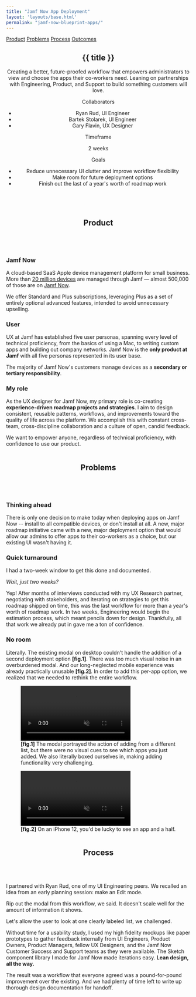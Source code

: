 ```yaml
---
title: "Jamf Now App Deployment"
layout: 'layouts/base.html'
permalink: "jamf-now-blueprint-apps/"
---
```


<div class="secondary-nav">
	<nav id="page-nav">
		<a href=".." class="l-align btn-icon icon-back no-link-decor" alt="back"></a>
		<a href="#product" class="btn no-link-decor">Product</a>
		<a href="#problems" class="btn no-link-decor">Problems</a>
		<a href="#process" class="btn no-link-decor">Process</a>
		<a href="#outcomes" class="btn no-link-decor">Outcomes</a>
	</nav>
</div>

<section id="intro" class="greeting">
	<div class="container">
		<header>
			<h1>{{ title }}</h1>
			<p>Creating a better, future-proofed workflow that empowers administrators to view and choose the apps their co-workers need. Leaning on partnerships with Engineering, Product, and Support to build something customers will love.</p>
			<div class="row">
				<div class="double-column">
					<span class="small-caps">Collaborators</span>
					<ul class="no-list-decor">
						<li>Ryan Rud, UI Engineer</li>
						<li>Bartek Stolarek, UI Engineer</li>
						<li>Gary Flavin, UX Designer</li>
					</ul>
				</div>
				<div class="column">
					<span class="small-caps">Timeframe</span>
					<p>2 weeks</p>
				</div>
				<div class="double-column">
					<span class="small-caps">Goals</span>
					<ul class="no-list-decor">
						<li>Reduce unnecessary UI clutter and improve workflow flexibility</li>
						<li>Make room for future deployment options</li>
						<li>Finish out the last of a year's worth of roadmap work</li>
					</ul>
				</div>
			</div>
		</header>
	</div>
</section>

<section id="product">
	<div class="row container">
		<div class="column">
			<header>
				<h2>Product</h2>
			</header>
		</div>
		<div class="double-column">
			<h3 class="subheading">Jamf Now</h3>
			<p>A cloud-based SaaS Apple device management platform for small business. More than <a href="https://www.imore.com/jamf-now-manages-20-million-apple-devices-around-world">20 million devices</a> are managed through Jamf &mdash; almost 500,000 of those are on <a href="https://www.jamf.com/products/jamf-now/">Jamf Now</a>.</p>
			<p>We offer Standard and Plus subscriptions, leveraging Plus as a set of entirely optional advanced features, intended to avoid unnecessary upselling.</p>
			<h3 class="subheading">User</h3>
			<p>UX at Jamf has established five user personas, spanning every level of technical proficiency, from the basics of using a Mac, to writing custom apps and building out company networks. Jamf Now is the <strong>only product at Jamf</strong> with all five personas represented in its user base.</p>
			<p>The majority of Jamf Now's customers manage devices as a <strong>secondary or tertiary responsibility</strong>.</p>
			<h3 class="subheading">My role</h3>
			<p>As the UX designer for Jamf Now, my primary role is co-creating <strong>experience-driven roadmap projects and strategies</strong>. I aim to design consistent, reusable patterns, workflows, and improvements toward the quality of life across the platform. We accomplish this with constant cross-team, cross-discipline collaboration and a culture of open, candid feedback.</p>
			<p>We want to empower anyone, regardless of technical proficiency, with confidence to use our product.</p>
		</div>
	</div>
</section>

<section id="problems">
	<div class="row container">
		<div class="column">
			<header>
				<h2>Problems</h2>
			</header>
		</div>
		<div class="double-column">
			<h3 class="subheading">Thinking ahead</h3>
			<p>There is only one decision to make today when deploying apps on Jamf Now -- install to all compatible devices, or don't install at all. A new, major roadmap initiative came with a new, major deployment option that would allow our admins to offer apps to their co-workers as a choice, but our existing UI wasn't having it.</p>
			<h3 class="subheading">Quick turnaround</h3>
			<p>I had a two-week window to get this done and documented.</p>
			<p><em>Wait, just two weeks?</em></p>
			<p>Yep! After months of interviews conducted with my UX Research partner, negotiating with stakeholders, and iterating on strategies to get this roadmap shipped on time, this was the last workflow for more than a year's worth of roadmap work. In two weeks, Engineering would begin the estimation process, which meant pencils down for design. Thankfully, all that work we already put in gave me a ton of confidence.</p>
			<h3 class="subheading">No room</h3>
			<p>Literally. The existing modal on desktop couldn't handle the addition of a second deployment option <strong>[fig.1]</strong>. There was too much visual noise in an overburdened modal. And our long-neglected mobile experience was already practically unusable <strong>[fig.2]</strong>. In order to add this per-app option, we realized that we needed to rethink the entire workflow.</p>
		</div>
	</div>
	<div class="img-row">
		<figure>
			<video controls muted>
				<source src="https://jshbrtz.s3.us-east-2.amazonaws.com/blue-apps/apps-modal-english.mp4" type="video/mp4">
			</video>
			<figcaption><strong>[fig.1]</strong> The modal portrayed the action of adding from a different list, but there were no visual cues to see which apps you just added. We also literally boxed ourselves in, making adding functionality very challenging.</figcaption>
		</figure>
		<figure>
			<video controls muted>
				<source src="https://jshbrtz.s3.us-east-2.amazonaws.com/blue-apps/apps-modal-mobile.mp4" type="video/mp4">
			</video>
			<figcaption><strong>[fig.2]</strong> On an iPhone 12, you'd be lucky to see an app and a half.</figcaption>
		</figure>
	</div>
</section>
<section id="process">
	<div class="row container">
		<div class="column">
			<header>
				<h2>Process</h2>
			</header>
		</div>
		<div class="double-column">
			<p>I partnered with Ryan Rud, one of my UI Engineering peers. We recalled an idea from an early planning session: make an Edit mode.</p>
			<p>Rip out the modal from this workflow, we said. It doesn't scale well for the amount of information it shows.</p>
			<p>Let's allow the user to look at one clearly labeled list, we challenged.</p>
			<!-- <p>We talked through how this approach might work in other product workflows and how it would impact the next set of roadmap projects. It could fit our design approach: repeatable, reusable patterns that improve the quality of life for all users.</p> this paragraph might be mentioned later -->
			<p>Without time for a usability study, I used my high fidelity mockups like paper prototypes to gather feedback internally from UI Engineers, Product Owners, Product Managers, fellow UX Designers, and the Jamf Now Customer Success and Support teams as they were available. The Sketch component library I made for Jamf Now made iterations easy. <strong>Lean design, all the way.</strong></p>
			<p>The result was a workflow that everyone agreed was a pound-for-pound improvement over the existing. And we had plenty of time left to write up thorough design documentation for handoff.</p>
		</div>
	</div>
</section>